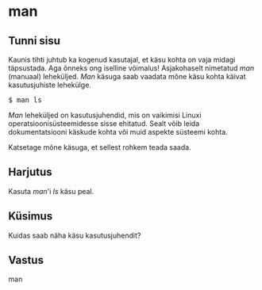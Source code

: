 # man

## Tunni sisu

Kaunis tihti juhtub ka kogenud kasutajal, et käsu kohta on vaja midagi täpsustada. Aga õnneks ong iselline võimalus! Asjakohaselt nimetatud *man* (manuaal) leheküljed. *Man* käsuga saab vaadata mõne käsu kohta käivat kasutusjuhiste lehekülge.

<pre>$ man ls</pre>

*Man* leheküljed on kasutusjuhendid, mis on vaikimisi Linuxi operatsioonisüsteemidesse sisse ehitatud. Sealt võib leida dokumentatsiooni käskude kohta või muid aspekte süsteemi kohta.

Katsetage mõne käsuga, et sellest rohkem teada saada.

## Harjutus

Kasuta *man*'i *ls* käsu peal.

## Küsimus

Kuidas saab näha käsu kasutusjuhendit?

## Vastus

man
